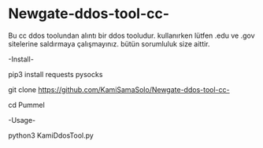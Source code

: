 # Newgate-ddos-tool-cc-
Bu cc ddos toolundan alıntı bir ddos tooludur.
kullanırken lütfen .edu ve .gov sitelerine saldırmaya çalışmayınız.
bütün sorumluluk size aittir.



-Install-



pip3 install requests pysocks

git clone https://github.com/KamiSamaSolo/Newgate-ddos-tool-cc-

cd Pummel



-Usage-



python3 KamiDdosTool.py

